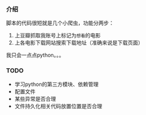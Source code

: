 ### 介绍

脚本的代码很短就是几个小爬虫，功能分两步：

1. 上豆瓣抓取我账号上标记为`想看`的电影
2. 上各电影下载网站搜索下载地址（准确来说是下载页面）

我只会一点点python。。。

### TODO

* 学习python的第三方模块、依赖管理
* 配置文件
* 某些异常是否合理
* 文件持久化相关代码放置位置是否合理